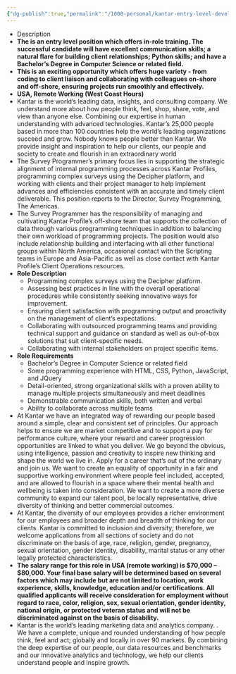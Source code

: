 ```yaml
---
{"dg-publish":true,"permalink":"/1000-personal/kantar-entry-level-developer/"}
---
```


- Description
- **The is an entry level position which offers in-role training. The successful candidate will have excellent communication skills; a natural flare for building client relationships; Python skills; and have a Bachelor’s Degree in Computer Science or related field.**
- **This is an exciting opportunity which offers huge variety - from coding to client liaison and collaborating with colleagues on-shore and off-shore, ensuring projects run smoothly and effectively.**
- **USA, Remote Working (West Coast Hours)**
- Kantar is the world’s leading data, insights, and consulting company. We understand more about how people think, feel, shop, share, vote, and view than anyone else. Combining our expertise in human understanding with advanced technologies. Kantar’s 25,000 people based in more than 100 countries help the world’s leading organizations succeed and grow. Nobody knows people better than Kantar. We provide insight and inspiration to help our clients, our people and society to create and flourish in an extraordinary world
- The Survey Programmer’s primary focus lies in supporting the strategic alignment of internal programming processes across Kantar Profiles, programming complex surveys using the Decipher platform, and working with clients and their project manager to help implement advances and efficiencies consistent with an accurate and timely client deliverable. This position reports to the Director, Survey Programming, The Americas.
- The Survey Programmer has the responsibility of managing and cultivating Kantar Profile’s off-shore team that supports the collection of data through various programming techniques in addition to balancing their own workload of programming projects. The position would also include relationship building and interfacing with all other functional groups within North America, occasional contact with the Scripting teams in Europe and Asia-Pacific as well as close contact with Kantar Profile’s Client Operations resources.
- **Role Description**
    - Programming complex surveys using the Decipher platform.
    - Assessing best practices in line with the overall operational procedures while consistently seeking innovative ways for improvement.
    - Ensuring client satisfaction with programming output and proactivity on the management of client’s expectations.
    - Collaborating with outsourced programming teams and providing technical support and guidance on standard as well as out-of-box solutions that suit client-specific needs.
    - Collaborating with internal stakeholders on project specific items.
- **Role Requirements**
    - Bachelor’s Degree in Computer Science or related field
    - Some programming experience with HTML, CSS, Python, JavaScript, and JQuery
    - Detail-oriented, strong organizational skills with a proven ability to manage multiple projects simultaneously and meet deadlines
    - Demonstrable communication skills, both written and verbal
    - Ability to collaborate across multiple teams
- At Kantar we have an integrated way of rewarding our people based around a simple, clear and consistent set of principles. Our approach helps to ensure we are market competitive and to support a pay for performance culture, where your reward and career progression opportunities are linked to what you deliver. We go beyond the obvious, using intelligence, passion and creativity to inspire new thinking and shape the world we live in. Apply for a career that’s out of the ordinary and join us. We want to create an equality of opportunity in a fair and supportive working environment where people feel included, accepted, and are allowed to flourish in a space where their mental health and wellbeing is taken into consideration. We want to create a more diverse community to expand our talent pool, be locally representative, drive diversity of thinking and better commercial outcomes.
- At Kantar, the diversity of our employees provides a richer environment for our employees and broader depth and breadth of thinking for our clients. Kantar is committed to inclusion and diversity; therefore, we welcome applications from all sections of society and do not discriminate on the basis of age, race, religion, gender, pregnancy, sexual orientation, gender identity, disability, marital status or any other legally protected characteristics.
- __The salary range for this role in USA (remote working) is $70,000 – $80,000. Your final base salary will be determined based on several factors which may include but are not limited to location, work experience, skills, knowledge, education and/or certifications. All qualified applicants will receive consideration for employment without regard to race, color, religion, sex, sexual orientation, gender identity, national origin, or protected veteran status and will not be discriminated against on the basis of disability.__
- Kantar is the world’s leading marketing data and analytics company. . We have a complete, unique and rounded understanding of how people think, feel and act; globally and locally in over 90 markets. By combining the deep expertise of our people, our data resources and benchmarks and our innovative analytics and technology, we help our clients understand people and inspire growth.

